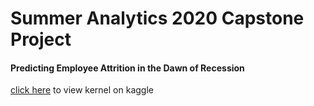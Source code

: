 # Summer Analytics 2020 Capstone Project
#### Predicting Employee Attrition in the Dawn of Recession

[click here](https://www.kaggle.com/falcolf/emp-attrition-catboost-kernel) to view kernel on kaggle
